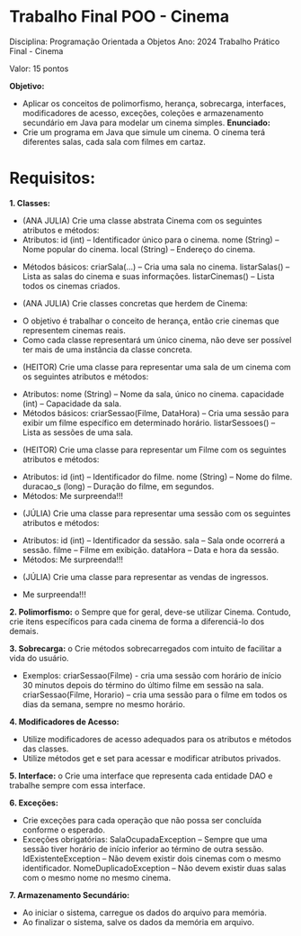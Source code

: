 # Trabalho Final POO - Cinema

Disciplina: Programação Orientada a Objetos Ano: 2024
Trabalho Prático Final - Cinema

Valor: 15 pontos

**Objetivo:**
- Aplicar os conceitos de polimorfismo, herança, sobrecarga, interfaces, modificadores de acesso, exceções, coleções e armazenamento secundário em Java para modelar um cinema simples.
**Enunciado:**
- Crie um programa em Java que simule um cinema. O cinema terá diferentes salas, cada sala com filmes em cartaz.

# Requisitos:
**1. Classes:**
* (ANA JULIA) Crie uma classe abstrata Cinema com os seguintes atributos e métodos:
* Atributos:
  id (int) – Identificador único para o cinema.
  nome (String) – Nome popular do cinema.
  local (String) – Endereço do cinema.
- Métodos básicos:
  criarSala(...) – Cria uma sala no cinema.
  listarSalas() – Lista as salas do cinema e suas informações.
  listarCinemas() – Lista todos os cinemas criados.

* (ANA JULIA) Crie classes concretas que herdem de Cinema: 
- O objetivo é trabalhar o conceito de herança, então crie cinemas que representem cinemas reais.
- Como cada classe representará um único cinema, não deve ser possível ter mais de uma instância da classe concreta.

* (HEITOR) Crie uma classe para representar uma sala de um cinema com os seguintes atributos e métodos:
- Atributos:
  nome (String) – Nome da sala, único no cinema.
  capacidade (int) – Capacidade da sala.
- Métodos básicos:
  criarSessao(Filme, DataHora) – Cria uma sessão para
  exibir um filme específico em determinado horário.
  listarSessoes() – Lista as sessões de uma sala.

* (HEITOR) Crie uma classe para representar um Filme com os seguintes atributos e métodos: 
- Atributos:
  id (int) – Identificador do filme.
  nome (String) – Nome do filme.
  duracao_s (long) – Duração do filme, em segundos.
- Métodos:
  Me surpreenda!!!

* (JÚLIA) Crie uma classe para representar uma sessão com os seguintes atributos e métodos: 
- Atributos:
  id (int) – Identificador da sessão.
  sala – Sala onde ocorrerá a sessão.
  filme – Filme em exibição.
  dataHora – Data e hora da sessão.
- Métodos:
  Me surpreenda!!!

* (JÚLIA) Crie uma classe para representar as vendas de ingressos. 
- Me surpreenda!!!
  
**2. Polimorfismo:**
o Sempre que for geral, deve-se utilizar Cinema. Contudo, crie itens específicos para cada cinema de forma a diferenciá-lo dos demais.

**3. Sobrecarga:**
o Crie métodos sobrecarregados com intuito de facilitar a vida do usuário.
- Exemplos:
  criarSessao(Filme) - cria uma sessão com horário de início 30 minutos depois do término do último filme em sessão na sala.
  criarSessao(Filme, Horario) – cria uma sessão para o filme em todos os dias da semana, sempre no mesmo horário.

**4. Modificadores de Acesso:**
* Utilize modificadores de acesso adequados para os atributos e métodos das classes.
* Utilize métodos get e set para acessar e modificar atributos privados.

**5. Interface:**
o Crie uma interface que representa cada entidade DAO e trabalhe sempre com essa interface.

**6. Exceções:**
- Crie exceções para cada operação que não possa ser concluída conforme o esperado.
- Exceções obrigatórias:
  SalaOcupadaException – Sempre que uma sessão tiver horário de início inferior ao término de outra sessão.
  IdExistenteException – Não devem existir dois cinemas com o mesmo identificador.
  NomeDuplicadoException – Não devem existir duas salas com o mesmo nome no mesmo cinema.

**7. Armazenamento Secundário:**
* Ao iniciar o sistema, carregue os dados do arquivo para memória.
* Ao finalizar o sistema, salve os dados da memória em arquivo.
